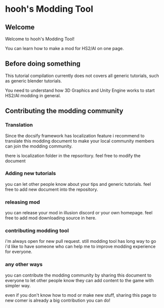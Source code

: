 # hooh's Modding Tool

## Welcome

Welcome to hooh's Modding Tool!

You can learn how to make a mod for HS2/AI on one page.

## Before doing something

This tutorial compilation currently does not covers all generic tutorials, such as generic blender tutorials.

You need to understand how 3D Graphics and Unity Engine works to start HS2/AI modding in general.

## Contributing the modding community

### Translation

Since the docsify framework has localization feature i recommend to translate this modding document to make your local community members can join the modding community. 

there is localization folder in the repsoritory. feel free to modify the document 

### Adding new tutorials

you can let other people know about your tips and generic tutorials. feel free to add new document into the repository.

### releasing mod

you can release your mod in illusion discord or your own homepage. feel free to add mod downloading source in here.

### contributing modding tool

i'm always open for new pull request. still modding tool has long way to go i'd like to have someone who can help me to improve modding experience for everyone.

### any other ways

you can contribute the modding community by sharing this document to everyone to let other people know they can add content to the game with simpler way. 

even if you don't know how to mod or make new stuff, sharing this page to new comer is already a big contribution you can do!
